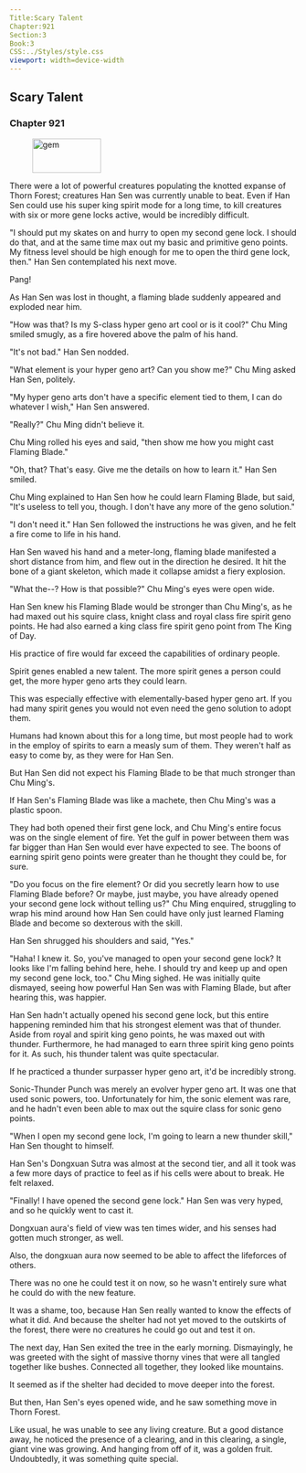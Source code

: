 ```yaml
---
Title:Scary Talent 
Chapter:921 
Section:3 
Book:3 
CSS:../Styles/style.css 
viewport: width=device-width
---
```

  
## Scary Talent
### Chapter 921
  
<figure>
	<img src="../Images/gem.gif" alt="gem" id="gem" width="120" height="60" />
</figure>
  

  
There were a lot of powerful creatures populating the knotted expanse of Thorn Forest; creatures Han Sen was currently unable to beat. Even if Han Sen could use his super king spirit mode for a long time, to kill creatures with six or more gene locks active, would be incredibly difficult.

"I should put my skates on and hurry to open my second gene lock. I should do that, and at the same time max out my basic and primitive geno points. My fitness level should be high enough for me to open the third gene lock, then." Han Sen contemplated his next move.

Pang!

As Han Sen was lost in thought, a flaming blade suddenly appeared and exploded near him.

"How was that? Is my S-class hyper geno art cool or is it cool?" Chu Ming smiled smugly, as a fire hovered above the palm of his hand.

"It's not bad." Han Sen nodded.

"What element is your hyper geno art? Can you show me?" Chu Ming asked Han Sen, politely.

"My hyper geno arts don't have a specific element tied to them, I can do whatever I wish," Han Sen answered.

"Really?" Chu Ming didn't believe it.

Chu Ming rolled his eyes and said, "then show me how you might cast Flaming Blade."

"Oh, that? That's easy. Give me the details on how to learn it." Han Sen smiled.

Chu Ming explained to Han Sen how he could learn Flaming Blade, but said, "It's useless to tell you, though. I don't have any more of the geno solution."

"I don't need it." Han Sen followed the instructions he was given, and he felt a fire come to life in his hand.

Han Sen waved his hand and a meter-long, flaming blade manifested a short distance from him, and flew out in the direction he desired. It hit the bone of a giant skeleton, which made it collapse amidst a fiery explosion.

"What the--? How is that possible?" Chu Ming's eyes were open wide.

Han Sen knew his Flaming Blade would be stronger than Chu Ming's, as he had maxed out his squire class, knight class and royal class fire spirit geno points. He had also earned a king class fire spirit geno point from The King of Day.

His practice of fire would far exceed the capabilities of ordinary people.

Spirit genes enabled a new talent. The more spirit genes a person could get, the more hyper geno arts they could learn.

This was especially effective with elementally-based hyper geno art. If you had many spirit genes you would not even need the geno solution to adopt them.

Humans had known about this for a long time, but most people had to work in the employ of spirits to earn a measly sum of them. They weren't half as easy to come by, as they were for Han Sen.

But Han Sen did not expect his Flaming Blade to be that much stronger than Chu Ming's.

If Han Sen's Flaming Blade was like a machete, then Chu Ming's was a plastic spoon.

They had both opened their first gene lock, and Chu Ming's entire focus was on the single element of fire. Yet the gulf in power between them was far bigger than Han Sen would ever have expected to see. The boons of earning spirit geno points were greater than he thought they could be, for sure.

"Do you focus on the fire element? Or did you secretly learn how to use Flaming Blade before? Or maybe, just maybe, you have already opened your second gene lock without telling us?" Chu Ming enquired, struggling to wrap his mind around how Han Sen could have only just learned Flaming Blade and become so dexterous with the skill.

Han Sen shrugged his shoulders and said, "Yes."

"Haha! I knew it. So, you've managed to open your second gene lock? It looks like I'm falling behind here, hehe. I should try and keep up and open my second gene lock, too." Chu Ming sighed. He was initially quite dismayed, seeing how powerful Han Sen was with Flaming Blade, but after hearing this, was happier.

Han Sen hadn't actually opened his second gene lock, but this entire happening reminded him that his strongest element was that of thunder. Aside from royal and spirit king geno points, he was maxed out with thunder. Furthermore, he had managed to earn three spirit king geno points for it. As such, his thunder talent was quite spectacular.

If he practiced a thunder surpasser hyper geno art, it'd be incredibly strong.

Sonic-Thunder Punch was merely an evolver hyper geno art. It was one that used sonic powers, too. Unfortunately for him, the sonic element was rare, and he hadn't even been able to max out the squire class for sonic geno points.

"When I open my second gene lock, I'm going to learn a new thunder skill," Han Sen thought to himself.

Han Sen's Dongxuan Sutra was almost at the second tier, and all it took was a few more days of practice to feel as if his cells were about to break. He felt relaxed.

"Finally! I have opened the second gene lock." Han Sen was very hyped, and so he quickly went to cast it.

Dongxuan aura's field of view was ten times wider, and his senses had gotten much stronger, as well.

Also, the dongxuan aura now seemed to be able to affect the lifeforces of others.

There was no one he could test it on now, so he wasn't entirely sure what he could do with the new feature.

It was a shame, too, because Han Sen really wanted to know the effects of what it did. And because the shelter had not yet moved to the outskirts of the forest, there were no creatures he could go out and test it on.

The next day, Han Sen exited the tree in the early morning. Dismayingly, he was greeted with the sight of massive thorny vines that were all tangled together like bushes. Connected all together, they looked like mountains.

It seemed as if the shelter had decided to move deeper into the forest.

But then, Han Sen's eyes opened wide, and he saw something move in Thorn Forest.

Like usual, he was unable to see any living creature. But a good distance away, he noticed the presence of a clearing, and in this clearing, a single, giant vine was growing. And hanging from off of it, was a golden fruit. Undoubtedly, it was something quite special.
